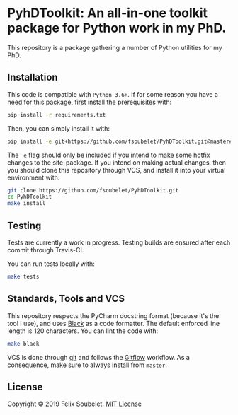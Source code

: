 # PyhDToolkit: An all-in-one toolkit package for Python work in my PhD.

This repository is a package gathering a number of Python utilities for my PhD.

## Installation

This code is compatible with `Python 3.6+`.
If for some reason you have a need for this package, first install the prerequisites with:
```bash
pip install -r requirements.txt
```

Then, you can simply install it with:
```bash
pip install -e git+https://github.com/fsoubelet/PyhDToolkit.git@master#egg=pyhdtoolkit
```

The `-e` flag should only be included if you intend to make some hotfix changes to the site-package.
If you intend on making actual changes, then you should clone this repository through VCS, and install it into your virtual environment with:
```bash
git clone https://github.com/fsoubelet/PyhDToolkit.git
cd PyhDToolkit
make install
```

## Testing

Tests are currently a work in progress.
Testing builds are ensured after each commit through Travis-CI.

You can run tests locally with:
```bash
make tests
```

## Standards, Tools and VCS

This repository respects the PyCharm docstring format (because it's the tool I use), and uses [Black][black_formatter] as a code formatter.
The default enforced line length is 120 characters.
You can lint the code with:
```bash
make black
```

VCS is done through [git][git_ref] and follows the [Gitflow][gitflow_ref] workflow.
As a consequence, make sure to always install from `master`.

## License

Copyright &copy; 2019 Felix Soubelet. [MIT License][license]

[black_formatter]: https://github.com/psf/black
[gitflow_ref]: https://www.atlassian.com/git/tutorials/comparing-workflows/gitflow-workflow
[git_ref]: https://git-scm.com/
[license]: https://github.com/fsoubelet/PyhDToolkit/blob/master/LICENSE